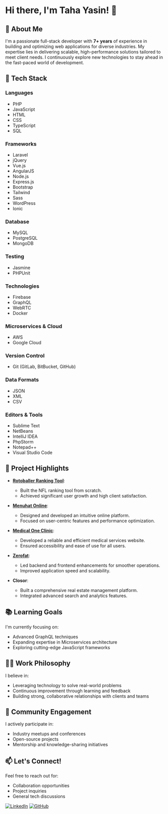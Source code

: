 # Hi there, I'm Taha Yasin! 👋

## 🚀 About Me

I'm a passionate full-stack developer with **7+ years** of experience in building and optimizing web applications for diverse industries. My expertise lies in delivering scalable, high-performance solutions tailored to meet client needs. I continuously explore new technologies to stay ahead in the fast-paced world of development.

## 🔧 Tech Stack

### Languages
- PHP
- JavaScript
- HTML
- CSS
- TypeScript
- SQL

### Frameworks
- Laravel
- jQuery
- Vue.js
- AngularJS
- Node.js
- Express.js
- Bootstrap
- Tailwind
- Sass
- WordPress
- Ionic

### Database
- MySQL
- PostgreSQL
- MongoDB

### Testing
- Jasmine
- PHPUnit

### Technologies
- Firebase
- GraphQL
- WebRTC
- Docker

### Microservices & Cloud
- AWS
- Google Cloud

### Version Control
- Git (GitLab, BitBucket, GitHub)

### Data Formats
- JSON
- XML
- CSV

### Editors & Tools
- Sublime Text
- NetBeans
- IntelliJ IDEA
- PhpStorm
- Notepad++
- Visual Studio Code

## 🌟 Project Highlights

- **[Rotoballer Ranking Tool](https://www.rotoballer.com/)**:
  - Built the NFL ranking tool from scratch.
  - Achieved significant user growth and high client satisfaction.

- **[Menuhat Online](https://menuhat.online/)**:
  - Designed and developed an intuitive online platform.
  - Focused on user-centric features and performance optimization.

- **[Medical One Clinic](http://www.medicaloneclinic.com/)**:
  - Developed a reliable and efficient medical services website.
  - Ensured accessibility and ease of use for all users.

- **[Zerofat](https://zerofat.com/)**:
  - Led backend and frontend enhancements for smoother operations.
  - Improved application speed and scalability.

- **Closor**:
  - Built a comprehensive real estate management platform.
  - Integrated advanced search and analytics features.

## 📚 Learning Goals

I'm currently focusing on:
- Advanced GraphQL techniques
- Expanding expertise in Microservices architecture
- Exploring cutting-edge JavaScript frameworks

## 👨‍💻 Work Philosophy

I believe in:
- Leveraging technology to solve real-world problems
- Continuous improvement through learning and feedback
- Building strong, collaborative relationships with clients and teams

## 🌱 Community Engagement

I actively participate in:
- Industry meetups and conferences
- Open-source projects
- Mentorship and knowledge-sharing initiatives

## 📫 Let's Connect!

Feel free to reach out for:
- Collaboration opportunities
- Project inquiries
- General tech discussions

[![LinkedIn](https://img.shields.io/badge/-LinkedIn-blue?style=flat&logo=Linkedin&logoColor=white)](https://www.linkedin.com/in/taha-kommah-a0085a277/)
[![GitHub](https://img.shields.io/badge/-GitHub-black?style=flat&logo=GitHub&logoColor=white)](https://github.com/taha-yasin-saad/)
